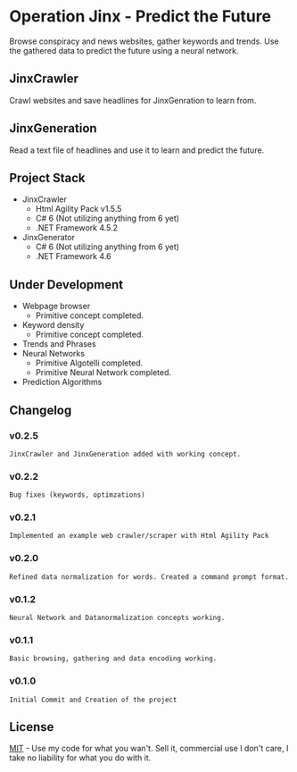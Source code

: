 # Operation Jinx - Predict the Future
 Browse conspiracy and news websites, gather keywords and trends. Use the gathered data to predict the future using a neural network.

## JinxCrawler
 Crawl websites and save headlines for JinxGenration to learn from.

## JinxGeneration
 Read a text file of headlines and use it to learn and predict the future.

## Project Stack
* JinxCrawler
  * Html Agility Pack v1.5.5
  * C# 6 (Not utilizing anything from 6 yet)
  * .NET Framework 4.5.2
* JinxGenerator
  * C# 6 (Not utilizing anything from 6 yet)
  * .NET Framework 4.6

## Under Development
* Webpage browser
  * Primitive concept completed.
* Keyword density
  * Primitive concept completed.
* Trends and Phrases
* Neural Networks
  * Primitive Algotelli completed.
  * Primitive Neural Network completed.
* Prediction Algorithms

## Changelog
### v0.2.5
```
JinxCrawler and JinxGeneration added with working concept.
```
### v0.2.2
```
Bug fixes (keywords, optimzations)
```
### v0.2.1
```
Implemented an example web crawler/scraper with Html Agility Pack
```
### v0.2.0
```
Refined data normalization for words. Created a command prompt format.
```
### v0.1.2
```
Neural Network and Datanormalization concepts working.
```
### v0.1.1
```
Basic browsing, gathering and data encoding working.
```
### v0.1.0
```
Initial Commit and Creation of the project
```

## License
[MIT](https://github.com/Quadrat1c/OpJinx/blob/master/LICENSE) - Use my code for what you wan't. Sell it, commercial use I don't care, I take no liability for what you do with it.
